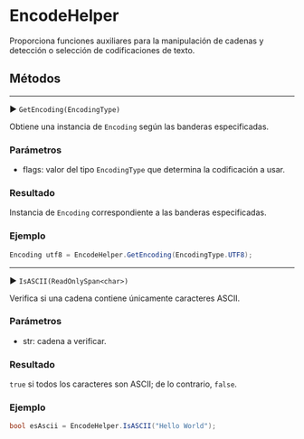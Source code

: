 # EncodeHelper

Proporciona funciones auxiliares para la manipulación de cadenas y detección o selección de codificaciones de texto.

## Métodos

---

▶ `GetEncoding(EncodingType)`

Obtiene una instancia de `Encoding` según las banderas especificadas.

### Parámetros

* flags: valor del tipo `EncodingType` que determina la codificación a usar.

### Resultado

Instancia de `Encoding` correspondiente a las banderas especificadas.

### Ejemplo

```csharp
Encoding utf8 = EncodeHelper.GetEncoding(EncodingType.UTF8);
```

---

▶ `IsASCII(ReadOnlySpan<char>)`

Verifica si una cadena contiene únicamente caracteres ASCII.

### Parámetros

* str: cadena a verificar.

### Resultado

`true` si todos los caracteres son ASCII; de lo contrario, `false`.

### Ejemplo

```csharp
bool esAscii = EncodeHelper.IsASCII("Hello World");
```